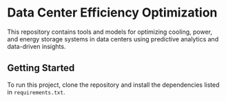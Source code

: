 # Data Center Efficiency Optimization
This repository contains tools and models for optimizing cooling, power, and energy storage systems in data centers using predictive analytics and data-driven insights.

## Getting Started
To run this project, clone the repository and install the dependencies listed in `requirements.txt`.
